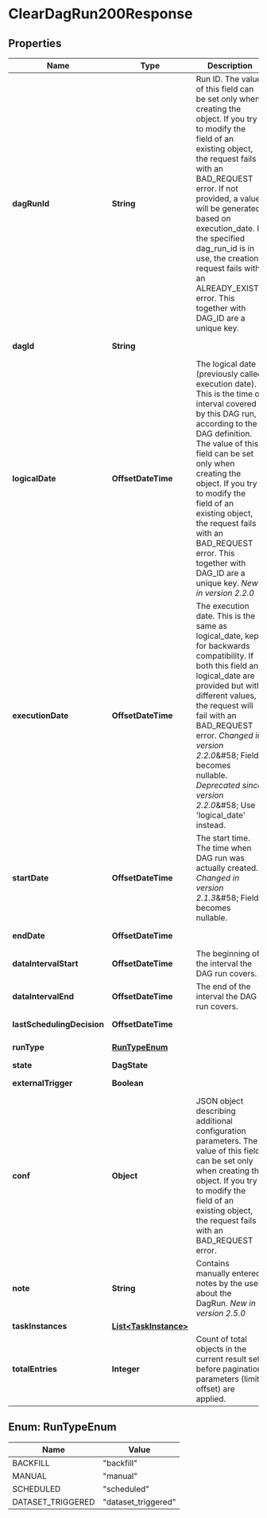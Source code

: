 

# ClearDagRun200Response


## Properties

| Name | Type | Description | Notes |
|------------ | ------------- | ------------- | -------------|
|**dagRunId** | **String** | Run ID.  The value of this field can be set only when creating the object. If you try to modify the field of an existing object, the request fails with an BAD_REQUEST error.  If not provided, a value will be generated based on execution_date.  If the specified dag_run_id is in use, the creation request fails with an ALREADY_EXISTS error.  This together with DAG_ID are a unique key.  |  [optional] |
|**dagId** | **String** |  |  [optional] [readonly] |
|**logicalDate** | **OffsetDateTime** | The logical date (previously called execution date). This is the time or interval covered by this DAG run, according to the DAG definition.  The value of this field can be set only when creating the object. If you try to modify the field of an existing object, the request fails with an BAD_REQUEST error.  This together with DAG_ID are a unique key.  *New in version 2.2.0*  |  [optional] |
|**executionDate** | **OffsetDateTime** | The execution date. This is the same as logical_date, kept for backwards compatibility. If both this field and logical_date are provided but with different values, the request will fail with an BAD_REQUEST error.  *Changed in version 2.2.0*&amp;#58; Field becomes nullable.  *Deprecated since version 2.2.0*&amp;#58; Use &#39;logical_date&#39; instead.  |  [optional] |
|**startDate** | **OffsetDateTime** | The start time. The time when DAG run was actually created.  *Changed in version 2.1.3*&amp;#58; Field becomes nullable.  |  [optional] [readonly] |
|**endDate** | **OffsetDateTime** |  |  [optional] [readonly] |
|**dataIntervalStart** | **OffsetDateTime** | The beginning of the interval the DAG run covers.  |  [optional] |
|**dataIntervalEnd** | **OffsetDateTime** | The end of the interval the DAG run covers.  |  [optional] |
|**lastSchedulingDecision** | **OffsetDateTime** |  |  [optional] [readonly] |
|**runType** | [**RunTypeEnum**](#RunTypeEnum) |  |  [optional] [readonly] |
|**state** | **DagState** |  |  [optional] |
|**externalTrigger** | **Boolean** |  |  [optional] [readonly] |
|**conf** | **Object** | JSON object describing additional configuration parameters.  The value of this field can be set only when creating the object. If you try to modify the field of an existing object, the request fails with an BAD_REQUEST error.  |  [optional] |
|**note** | **String** | Contains manually entered notes by the user about the DagRun.  *New in version 2.5.0*  |  [optional] |
|**taskInstances** | [**List&lt;TaskInstance&gt;**](TaskInstance.md) |  |  [optional] |
|**totalEntries** | **Integer** | Count of total objects in the current result set before pagination parameters (limit, offset) are applied.  |  [optional] |



## Enum: RunTypeEnum

| Name | Value |
|---- | -----|
| BACKFILL | &quot;backfill&quot; |
| MANUAL | &quot;manual&quot; |
| SCHEDULED | &quot;scheduled&quot; |
| DATASET_TRIGGERED | &quot;dataset_triggered&quot; |



